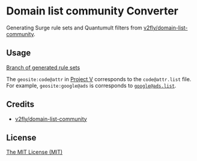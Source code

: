 # Domain list community Converter

Generating Surge rule sets and Quantumult filters from [v2fly/domain-list-community](https://github.com/v2fly/domain-list-community).  

## Usage

[Branch of generated rule sets](https://github.com/AkinoKaede/domain-list-community-converter/tree/release)  
  
The `geosite:code@attr` in [Project V](https://github.com/v2fly/v2ray-core) corresponds to the `code@attr.list` file. For example, `geosite:google@ads` is corresponds to [`google@ads.list`](https://raw.githubusercontent.com/AkinoKaede/domain-list-community-converter/release/surge/google@ads.list).  

## Credits

- [v2fly/domain-list-community](https://github.com/v2fly/domain-list-community) 

## License

[The MIT License (MIT)](LICENSE)
